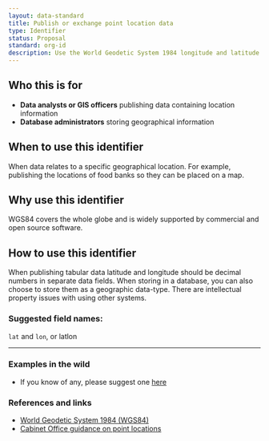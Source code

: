 ```yaml
---
layout: data-standard
title: Publish or exchange point location data
type: Identifier
status: Proposal
standard: org-id
description: Use the World Geodetic System 1984 longitude and latitude to store, publish or exchange point location data
---
```


## Who this is for

* **Data analysts or GIS officers** publishing data containing location information
* **Database administrators** storing geographical information

## When to use this identifier

When data relates to a specific geographical location. For example, publishing the locations of food banks so they can be placed on a map.

## Why use this identifier

WGS84 covers the whole globe and is widely supported by commercial and open source software.

## How to use this identifier

When publishing tabular data latitude and longitude should be decimal numbers in separate data fields. When storing in a database, you can also choose to store them as a geographic data-type. There are intellectual property issues with using other systems.


### Suggested field names:

```lat``` and ```lon```, or latlon

---

### Examples in the wild

* If you know of any, please suggest one [here](https://github.com/WeTheCatalysts/formats-and-identifiers/issues/6)

### References and links

* [World Geodetic System 1984 (WGS84)](https://earth-info.nga.mil/GandG/update/index.php?dir=wgs84&action=wgs84)
* [Cabinet Office guidance on point locations](https://www.gov.uk/government/publications/open-standards-for-government/exchange-of-location-point)